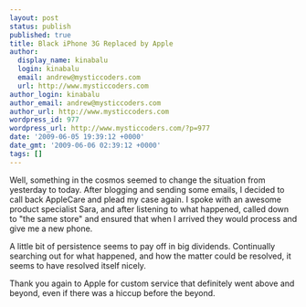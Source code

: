 ```yaml
---
layout: post
status: publish
published: true
title: Black iPhone 3G Replaced by Apple
author:
  display_name: kinabalu
  login: kinabalu
  email: andrew@mysticcoders.com
  url: http://www.mysticcoders.com
author_login: kinabalu
author_email: andrew@mysticcoders.com
author_url: http://www.mysticcoders.com
wordpress_id: 977
wordpress_url: http://www.mysticcoders.com/?p=977
date: '2009-06-05 19:39:12 +0000'
date_gmt: '2009-06-06 02:39:12 +0000'
tags: []
---
```

<p>Well, something in the cosmos seemed to change the situation from yesterday to today.  After blogging and sending some emails, I decided to call back AppleCare and plead my case again.  I spoke with an awesome product specialist Sara, and after listening to what happened, called down to "the same store" and ensured that when I arrived they would process and give me a new phone.</p>
<p>A little bit of persistence seems to pay off in big dividends.  Continually searching out for what happened, and how the matter could be resolved, it seems to have resolved itself nicely.</p>
<p>Thank you again to Apple for custom service that definitely went above and beyond, even if there was a hiccup before the beyond. </p>

